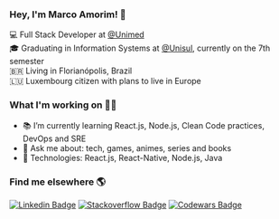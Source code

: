 ### Hey, I'm Marco Amorim! 👋


💻 Full Stack Developer at [@Unimed](https://www.linkedin.com/company/unimeddobrasil/) <br>
🎓 Graduating in Information Systems at [@Unisul](http://www.unisul.br/), currently on the 7th semester <br>
🇧🇷 Living in Florianópolis, Brazil <br>
🇱🇺 Luxembourg citizen with plans to live in Europe <br>

### What I'm working on 👨‍💻


- 📚 I’m currently learning React.js, Node.js, Clean Code practices, DevOps and SRE
- 💬 Ask me about: tech, games, animes, series and books
- 🚀 Technologies: React.js, React-Native, Node.js, Java

### Find me elsewhere 🌎


[![Linkedin Badge](https://img.shields.io/badge/-LinkedIn-blue?style=flat-square&logo=Linkedin&logoColor=white&link=https://www.linkedin.com/in/marcoamorim95/)](https://www.linkedin.com/in/marcoamorim95)
[![Stackoverflow Badge](https://img.shields.io/badge/-StackOverflow-4CA143?style=flat-square&logo=Stackoverflow&logoColor=white&link=https://stackoverflow.com/users/12823161/marco-amorim)](https://stackoverflow.com/users/12823161/marco-amorim)
[![Codewars Badge](https://www.codewars.com/users/marco-amorim/badges/micro)](https://www.codewars.com/users/marco-amorim/)

